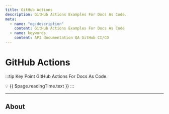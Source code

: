 ```yaml
---
title: GitHub Actions
description: GitHub Actions Examples For Docs As Code.
meta:
  - name: "og:description"
    content: GitHub Actions Examples For Docs As Code
  - name: keywords
    content: API documentation QA GitHub CI/CD
---
```


# GitHub Actions

:::tip Key Point
GitHub Actions For Docs As Code.

:bulb: {{ $page.readingTime.text }}
:::

---

## About
